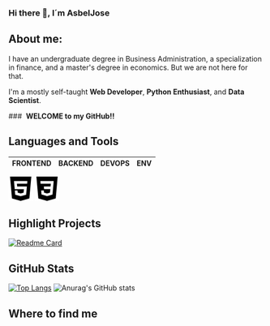 ### Hi there 👋, I´m AsbelJose

## About me:
I have an undergraduate degree in Business Administration, a specialization in finance, and a master's degree in economics. But we are not here for that.

I'm a mostly self-taught **Web Developer**, **Python Enthusiast**, and **Data Scientist**.

###  **WELCOME to my GitHub!!**


## Languages and Tools
FRONTEND | BACKEND | DEVOPS | ENV |
---------|---------|--------|-----|
![html5](https://raw.githubusercontent.com/AsbelJose/AsbelJose/main/icons/knowledge/html5.svg) ![css3](https://raw.githubusercontent.com/AsbelJose/AsbelJose/main/icons/knowledge/css3.svg)


## Highlight Projects
[![Readme Card](https://github-readme-stats.vercel.app/api/pin/?username=AsbelJose&repo=marte&theme=dark)](https://github.com/AsbelJose/marte)



<!--
<a href="https://github.com/anuraghazra/github-readme-stats">
  <img align="center" src="https://github-readme-stats.vercel.app/api/pin/?username=anuraghazra&repo=github-readme-stats" />
</a>
<a href="https://github.com/anuraghazra/convoychat">
  <img align="center" src="https://github-readme-stats.vercel.app/api/pin/?username=anuraghazra&repo=convoychat" />
</a>
-->


<!--## My latest post-->
## GitHub Stats
[![Top Langs](https://github-readme-stats.vercel.app/api/top-langs/?username=anuraghazra&layout=compact&theme=dark)](https://github.com/anuraghazra/github-readme-stats)
![Anurag's GitHub stats](https://github-readme-stats.vercel.app/api?username=AsbelJose&count_private=true&show_icons=true&theme=dark)






## Where to find me

<!-- completar con estos github page:
por organizacion:
https://github.com/zumrudu-anka/zumrudu-anka#readme
iconos de lenguaje y tecnologia:
https://github.com/MacroPower/MacroPower
https://github.com/cheesits456/cheesits456
https://github.com/rishavanand/rishavanand
descripcion del perfil:
https://github.com/lucasvazq
manda hacer un dibujo asi sobre ti:
https://github.com/sriharikapu/sriharikapu
https://github.com/arturssmirnovs/arturssmirnovs
puedes hacer un logo tuyo asi:
https://github.com/vaaski/vaaski

leer de tool para abajo
https://github.com/abhisheknaiidu/awesome-github-profile-readme#github-actions-

-->


<!--
**AsbelJose/AsbelJose** is a ✨ _special_ ✨ repository because its `README.md` (this file) appears on your GitHub profile.

Here are some ideas to get you started:

- 🔭 I’m currently working on ...
- 🌱 I’m currently learning ...
- 👯 I’m looking to collaborate on ...
- 🤔 I’m looking for help with ...
- 💬 Ask me about ...
- 📫 How to reach me: ...
- 😄 Pronouns: ...
- ⚡ Fun fact: ...
-->
